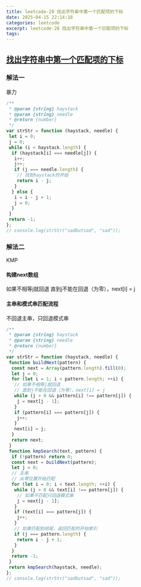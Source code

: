 ```yaml
---
title: leetcode-28 找出字符串中第一个匹配项的下标
date: 2025-04-15 22:14:18
categories: leetcode
excerpt: leetcode-28 找出字符串中第一个匹配项的下标
tags:
---
```

## [找出字符串中第一个匹配项的下标](https://leetcode.cn/problems/find-the-index-of-the-first-occurrence-in-a-string/description/)

### 解法一

暴力

```js
/**
 * @param {string} haystack
 * @param {string} needle
 * @return {number}
 */
var strStr = function (haystack, needle) {
 let i = 0;
 j = 0;
 while (i < haystack.length) {
  if (haystack[i] === needle[j]) {
   i++;
   j++;
   if (j === needle.length) {
    // 找到haystack的开始
    return i - j;
   }
  } else {
   i = i - j + 1;
   j = 0;
  }
 }
 return -1;
};
// console.log(strStr("sadbutsad", "sad"));
```

### 解法二

KMP

#### 构建next数组

如果不相等j就回退
直到j不能在回退（为零），next[i] = j

#### 主串和模式串匹配流程

不回退主串，只回退模式串

```js
/**
 * @param {string} haystack
 * @param {string} needle
 * @return {number}
 */
var strStr = function (haystack, needle) {
 function buildNext(pattern) {
  const next = Array(pattern.length).fill(0);
  let j = 0;
  for (let i = 1; i < pattern.length; ++i) {
   // 如果不相等j就回退
   // 直到j不能在回退（为零），next[i] = j
   while (j > 0 && pattern[i] !== pattern[j]) {
    j = next[j - 1];
   }
   if (pattern[i] === pattern[j]) {
    j++;
   }
   next[i] = j;
  }
  return next;
 }
 function kmpSearch(text, pattern) {
  if (!pattern) return 0;
  const next = buildNext(pattern);
  let j = 0;
  // 主串
  // 从零位置开始匹配
  for (let i = 0; i < text.length; ++i) {
   while (j > 0 && text[i] !== pattern[j]) {
    // 如果不匹配只回退模式串
    j = next[j - 1];
   }
   if (text[i] === pattern[j]) {
    j++;
   }
   // 如果匹配到结尾，返回匹配的开始索引
   if (j === pattern.length) {
    return i - j + 1;
   }
  }
  return -1;
 }
 return kmpSearch(haystack, needle);
};
// console.log(strStr("sadbutsad", "sad"));
```

